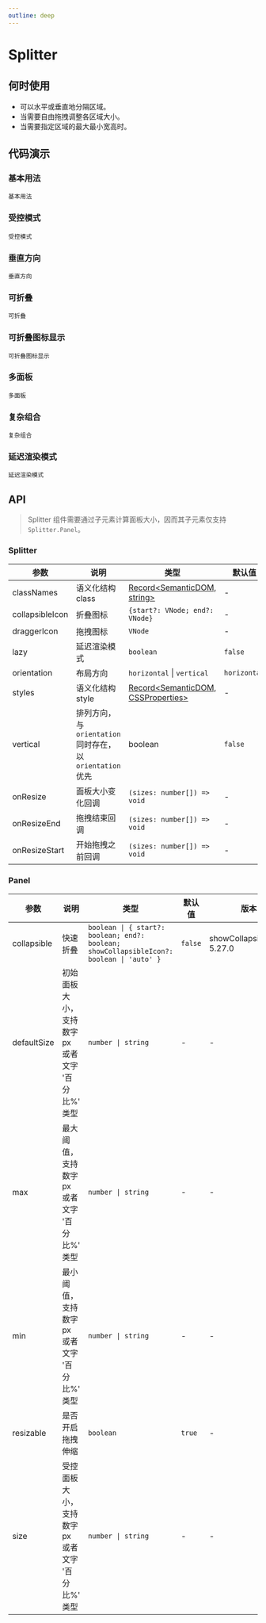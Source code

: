 ```yaml
---
outline: deep
---
```


# Splitter

## 何时使用

- 可以水平或垂直地分隔区域。
- 当需要自由拖拽调整各区域大小。
- 当需要指定区域的最大最小宽高时。

## 代码演示

### 基本用法

<Code src="splitter/size.vue">基本用法</Code>

### 受控模式

<Code src="splitter/control.vue">受控模式</Code>

### 垂直方向

<Code src="splitter/vertical.vue">垂直方向</Code>

### 可折叠

<Code src="splitter/collapsible.vue">可折叠</Code>

### 可折叠图标显示

<Code src="splitter/collapsibleIcon.vue" version="5.27.0">可折叠图标显示</Code>

### 多面板

<Code src="splitter/multiple.vue">多面板</Code>

### 复杂组合

<Code src="splitter/group.vue">复杂组合</Code>

### 延迟渲染模式

<Code src="splitter/lazy.vue" version="5.23.0">延迟渲染模式</Code>

## API

> Splitter 组件需要通过子元素计算面板大小，因而其子元素仅支持 `Splitter.Panel`。

### Splitter

| 参数 | 说明 | 类型 | 默认值 | 版本 |
| --- | --- | --- | --- | --- |
| classNames | 语义化结构 class | [Record<SemanticDOM, string>](#semantic-dom) | - | 6.0.0 |
| collapsibleIcon | 折叠图标 | `{start?: VNode; end?: VNode}` | - | 6.0.0 |
| draggerIcon | 拖拽图标 | `VNode` | - | 6.0.0 |
| lazy | 延迟渲染模式 | `boolean` | `false` | 5.23.0 |
| orientation | 布局方向 | `horizontal` \| `vertical` | `horizontal` | - |
| styles | 语义化结构 style | [Record<SemanticDOM, CSSProperties>](#semantic-dom) | - | 6.0.0 |
| vertical | 排列方向，与 `orientation` 同时存在，以 `orientation` 优先 | boolean | `false` |  |
| onResize | 面板大小变化回调 | `(sizes: number[]) => void` | - | - |
| onResizeEnd | 拖拽结束回调 | `(sizes: number[]) => void` | - | - |
| onResizeStart | 开始拖拽之前回调 | `(sizes: number[]) => void` | - | - |

### Panel

| 参数 | 说明 | 类型 | 默认值 | 版本 |
| --- | --- | --- | --- | --- |
| collapsible | 快速折叠 | `boolean \| { start?: boolean; end?: boolean; showCollapsibleIcon?: boolean \| 'auto' }` | `false` | showCollapsibleIcon: 5.27.0 |
| defaultSize | 初始面板大小，支持数字 px 或者文字 '百分比%' 类型 | `number \| string` | - | - |
| max | 最大阈值，支持数字 px 或者文字 '百分比%' 类型 | `number \| string` | - | - |
| min | 最小阈值，支持数字 px 或者文字 '百分比%' 类型 | `number \| string` | - | - |
| resizable | 是否开启拖拽伸缩 | `boolean` | `true` | - |
| size | 受控面板大小，支持数字 px 或者文字 '百分比%' 类型 | `number \| string` | - | - |
